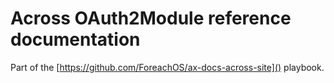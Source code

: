 # Across OAuth2Module reference documentation

Part of the [https://github.com/ForeachOS/ax-docs-across-site]() playbook.